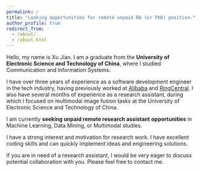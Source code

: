 ```yaml
---
permalink: /
title: "Looking opportunities for remote unpaid RA (or PhD) position."
author_profile: true
redirect_from: 
  - /about/
  - /about.html
---
```

Hello, my name is Xu Jian. I am a graduate from the **University of Electronic Science and Technology of China**, where I studied Communication and Information Systems. <br>

I have over three years of experience as a software development engineer in the tech industry, having previously worked at [Alibaba](https://www.alibaba.com/) and [RingCentral](https://www.ringcentral.com/).
I also have several months of experience as a research assistant, during which I focused on multimodal image fusion tasks at the University of Electronic Science and Technology of China.<br>

I am currently **seeking unpaid remote research assistant opportunities** in Machine Learning, Data Mining, or Multimodal studies. <br>

I have a strong interest and motivation for research work. I have excellent coding skills and can quickly implement ideas and engineering solutions.<br>

If you are in need of a research assistant, I would be very eager to discuss potential collaboration with you. Please feel free to contact me.<br>

